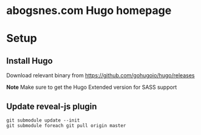 # abogsnes.com Hugo homepage

# Setup

## Install Hugo
Download relevant binary from https://github.com/gohugoio/hugo/releases

**Note** Make sure to get the Hugo Extended version for SASS support

## Update reveal-js plugin
```
git submodule update --init
git submodule foreach git pull origin master
```

